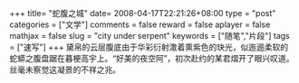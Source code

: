 +++
title= "蛇腹之城"
date= 2008-04-17T22:21:26+08:00
type = "post"
categories = ["文学"]
comments = false
reward = false
aplayer = false
mathjax = false
slug = "city under serpent"
keywords = ["随笔","片段"]
tags = ["速写"]
+++
黛帛的云层腹底由于华彩衍射潵着熏紫色的玦光，似迤逦柔软的蛇蟒之腹盘踞在暮梗高宇上。“好美的夜空阿”，初次赴约的某君熠开了眼兴叹道。丝毫未察觉这凝景的不祥之兆。
<!--more-->　　　


